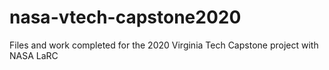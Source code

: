 # nasa-vtech-capstone2020
Files and work completed for the 2020 Virginia Tech Capstone project with NASA LaRC
